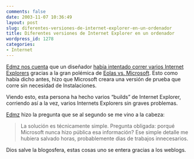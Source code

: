 ```yaml
---
comments: false
date: 2003-11-07 10:36:49
layout: post
slug: diferentes-versiones-de-internet-explorer-en-un-ordenador
title: Diferentes versiones de Internet Explorer en un ordenador
wordpress_id: 1278
categories:
- Internet
---
```


[Edmz nos cuenta](http://www.pisotrece.com/~edmz/archive/2003/11/06/gracias_eolas.html) que un diseñador [había intentado correr varios Internet Explorers](http://www.insert-title.com/web_design/?page=articles/dev/multi_IE) gracias a la gran polémica de [Eolas vs. Microsoft](/archivos/categorias/microsoft/eolas_vs_microsoft.php). Esto como había dicho antes, hizo que Microsoft creara una versión de prueba que corre sin necesidad de Instalaciones.





Viendo esto, esta persona ha hecho varios “builds” de Internet Explorer, corriendo así a la vez, varios Internets Explorers sin graves problemas.





[Edmz](http://www.pisotrece.com/~edmz/) hizo la pregunta que se al segundo se me vino a la cabeza:





> La solución es técnicamente simple. Pregunta obligada: porqué Microsoft nunca hizo pública esa información? Ese simple detalle me hubiera salvado horas, probablemente dias de trabajos innecesarios.





Dios salve la blogosfera, estas cosas uno se entera gracias a los weblogs.




 
